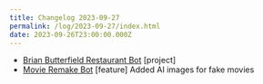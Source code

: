 ```yaml
---
title: Changelog 2023-09-27
permalink: /log/2023-09-27/index.html
date: 2023-09-26T23:00:00.000Z
---
```


- [Brian Butterfield Restaurant Bot](https://bugle.lol/@treatday) [project] 
- [Movie Remake Bot](https://bugle.lol/@movieremakes) [feature] Added AI images for fake movies